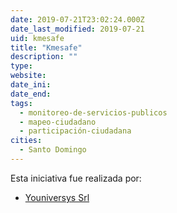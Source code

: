 ```yaml
---
date: 2019-07-21T23:02:24.000Z
date_last_modified: 2019-07-21
uid: kmesafe
title: "Kmesafe"
description: ""
type: 
website: 
date_ini: 
date_end: 
tags:
  - monitoreo-de-servicios-publicos
  - mapeo-ciudadano
  - participación-ciudadana
cities: 
  - Santo Domingo
---
```


Esta iniciativa fue realizada por:

- [Youniversys Srl](/i/youniversys-srl.html)
